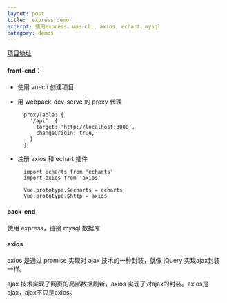 ```yaml
---
layout: post
title:  express demo
excerpt: 使用express，vue-cli, axios, echart，mysql
category: demos
---
```


[项目地址](https://github.com/mdjzhuhang/front-end/tree/master/page-analisis)

#### front-end：

- 使用 vuecli 创建项目

- 用 webpack-dev-serve 的 proxy 代理

  ```
    proxyTable: {
      '/api': {
        target: 'http://localhost:3000',
        changeOrigin: true,
      }
    }
  ```

- 注册 axios 和 echart 插件

  ```
    import echarts from 'echarts'
    import axios from 'axios'

    Vue.prototype.$echarts = echarts
    Vue.prototype.$http = axios
  ```

#### back-end
使用 express，链接 mysql 数据库


#### axios

axios 是通过 promise 实现对 ajax 技术的一种封装，就像 jQuery 实现ajax封装一样。

ajax 技术实现了网页的局部数据刷新，axios 实现了对ajax的封装。axios是ajax，ajax不只是axios。
